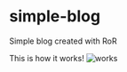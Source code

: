 # simple-blog
Simple blog created with RoR

This is how it works!
![works](https://media.giphy.com/media/xT9DPoUlv6bjIIxeuc/giphy.gif)
